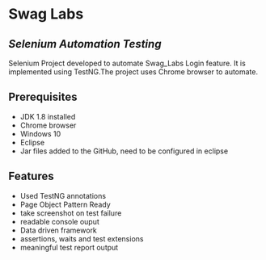 # Swag Labs
## _Selenium Automation Testing_
Selenium Project developed to automate Swag_Labs Login feature. It is implemented using TestNG.The project uses Chrome browser to automate. 

## Prerequisites
- JDK 1.8 installed
- Chrome browser
- Windows 10
- Eclipse
- Jar files added to the GitHub, need to be configured in eclipse

## Features

- Used TestNG annotations
- Page Object Pattern Ready
- take screenshot on test failure
- readable console ouput
- Data driven framework
- assertions, waits and test extensions
- meaningful test report output

